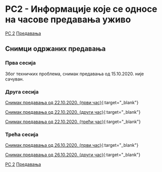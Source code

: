 # РС2 - Информације које се односе на часове предавања уживо

[РС 2](../../README.md) [Предавања](../README.md)

## Снимци одржаних предавања

### Прва сесија

Због техничких проблема, снимак предавања од 15.10.2020. није сачуван.

### Друга сесија

[Снимак предавања од 22.10.2020. (први час)](https://youtu.be/ng4uRSCo0KE){:target="_blank"}

[Снимак предавања од 22.10.2020. (други час)](){:target="_blank"}

[Снимак предавања од 22.10.2020. (трећи час)](){:target="_blank"}

### Трећа сесија

[Снимак предавања од 26.10.2020. (први час)](){:target="_blank"}

[Снимак предавања од 26.10.2020. (други час)](){:target="_blank"}


[РС 2](../../README.md) [Предавања](../README.md)
